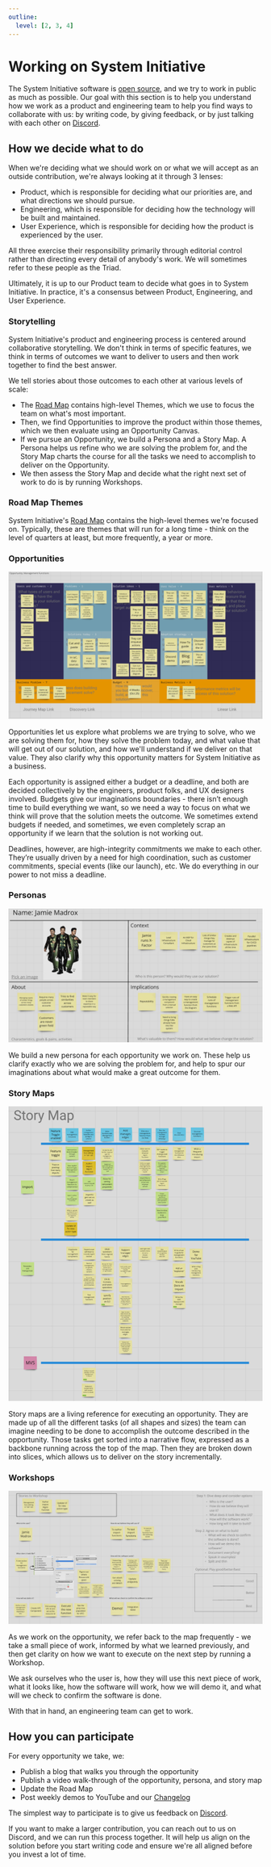 ```yaml
---
outline:
  level: [2, 3, 4]
---
```


# Working on System Initiative

The System Initiative software is [open
source](https://systeminit.com/open-source), and we try to work in public as
much as possible. Our goal with this section is to help you understand how we
work as a product and engineering team to help you find ways to collaborate
with us: by writing code, by giving feedback, or by just talking with each other
on [Discord](https://discord.gg/system-init).

## How we decide what to do

When we're deciding what we should work on or what we will accept as an outside
contribution, we're always looking at it through 3 lenses:

* Product, which is responsible for deciding what our priorities are, and what
directions we should pursue.
* Engineering, which is responsible for deciding how the technology will be built
and maintained.
* User Experience, which is responsible for deciding how the product is experienced
by the user.

All three exercise their responsibility primarily through editorial control
rather than directing every detail of anybody's work. We will sometimes refer
to these people as the Triad.

Ultimately, it is up to our Product team to decide what goes in to System
Initiative. In practice, it's a consensus between Product, Engineering,
and User Experience.

### Storytelling

System Initiative's product and engineering process is centered around
collaborative storytelling. We don't think in terms of specific features, we think
in terms of outcomes we want to deliver to users and then work together to
find the best answer.

We tell stories about those outcomes to each other at various levels of scale:

* The [Road Map](https://docs.systeminit.com/roadmap/) contains high-level
  Themes, which we use to focus the team on what's most important.
* Then, we find Opportunities to improve the product within those themes, which we
  then evaluate using an Opportunity Canvas.
* If we pursue an Opportunity, we build a Persona and a Story Map.
  A Persona helps us refine who we are solving the problem for, and the Story Map
  charts the course for all the tasks we need to accomplish to deliver on
  the Opportunity.
* We then assess the Story Map and decide what the right next set of work to do is
  by running Workshops.

### Road Map Themes

System Initiative's [Road Map](https://docs.systeminit.com/roadmap/) contains the
high-level themes we're focused on. Typically, these are themes that will run for
a long time - think on the level of quarters at least, but more frequently, a year
or more.

### Opportunities

![Management Functions Opportunity](./working-on-si/opportunity.png)

Opportunities let us explore what problems we are trying to solve, who we are
solving them for, how they solve the problem today, and what value that will get
out of our solution, and how we'll understand if we deliver on that
value. They also clarify why this opportunity matters for System Initiative as
a business.

Each opportunity is assigned either a budget or a deadline, and both are
decided collectively by the engineers, product folks, and UX designers involved. Budgets give our imaginations boundaries - there
isn’t enough time to build everything we want, so we need a way to focus on what
we think will prove that the solution meets the outcome. We sometimes
extend budgets if needed, and sometimes, we even completely scrap an
opportunity if we learn that the solution is not working out.

Deadlines, however, are high-integrity commitments we make to each
other. They’re usually driven by a need for high coordination, such as customer
commitments, special events (like our launch), etc. We do everything in our
power to not miss a deadline.

### Personas

![Persona](./working-on-si/persona.png)

We build a new persona for each opportunity we work on. These help us clarify
exactly who we are solving the problem for, and help to spur our imaginations
about what would make a great outcome for them.

### Story Maps

![Story Map](./working-on-si/storymap.png)

Story maps are a living reference for executing an opportunity. They are
made up of all the different tasks (of all shapes and sizes) the team can
imagine needing to be done to accomplish the outcome described in the
opportunity. Those tasks get sorted into a narrative flow, expressed as a backbone running across the top of the map. Then they are
broken down into slices, which allows us to deliver on the story incrementally.

### Workshops

![Workshop](./working-on-si/workshop.png)

As we work on the opportunity, we refer back to the map frequently - we take
a small piece of work, informed by what we learned previously, and then
get clarity on how we want to execute on the next step by running a Workshop.

We ask ourselves who the user is, how they will use this next piece of work,
what it looks like, how the software will work, how we will demo it,
and what will we check to confirm the software is done.

With that in hand, an engineering team can get to work.

## How you can participate

For every opportunity we take, we:

* Publish a blog that walks you through the opportunity
* Publish a video walk-through of the opportunity, persona, and story map
* Update the Road Map
* Post weekly demos to YouTube and our [Changelog](../changelog/index.md)

The simplest way to participate is to give us feedback on
[Discord](https://discord.gg/system-init).

If you want to make a larger contribution, you can reach out to
us on Discord, and we can run this process together. It will help us align on
the solution before you start writing code and ensure we're all aligned
before you invest a lot of time.
